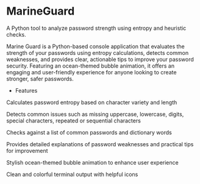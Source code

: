 # MarineGuard
A Python tool to analyze password strength using entropy and heuristic checks.

Marine Guard is a Python-based console application that evaluates the strength of your passwords using entropy calculations, detects common weaknesses, and provides clear, actionable tips to improve your password security. Featuring an ocean-themed bubble animation, it offers an engaging and user-friendly experience for anyone looking to create stronger, safer passwords.

 - Features

Calculates password entropy based on character variety and length

Detects common issues such as missing uppercase, lowercase, digits, special characters, repeated or sequential characters

Checks against a list of common passwords and dictionary words

Provides detailed explanations of password weaknesses and practical tips for improvement

Stylish ocean-themed bubble animation to enhance user experience

Clean and colorful terminal output with helpful icons
